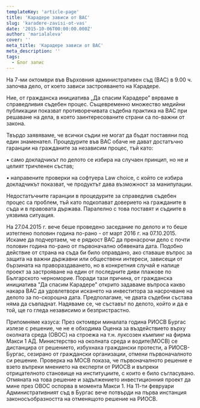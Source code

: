 ```yaml
---
templateKey: 'article-page'
title: 'Карадере зависи от ВАС'
slug: 'karadere-zavisi-ot-vas'
date: '2015-10-06T00:00:00.000Z'
author: 'marialaleva'
cover: ''
meta_title: 'Карадере зависи от ВАС'
meta_description: ''
tags:
  - Блог запис
---
```


На 7-ми октомври във Върховния административен съд (ВАС) в 9.00 ч. започва дело, от което зависи застрояването на Карадере.

Ние, от гражданска инициатива „Да спасим Карадере” вярваме в справедливия съдебен процес. Същевременно множество медийни публикации показват противоречивата съдебна практика на ВАС при решаване на дела, в която заинтересованите страни са по-важни от закона.

Твърдо заявяваме, че всички съдии не могат да бъдат поставяни под един знаменател. Процедурите във ВАС обаче не дават достатъчно гаранции на гражданите за независим процес, тъй като:

• само докладчикът по делото се избира на случаен принцип, но не и целият тричленен състав;

• направените проверки на софтуера Law choice, с който се избира докладчикът показват, че продуктът дава възможност за манипулации.

Недостатъчните гаранции в процедурите за справедлив съдебен процес са проблем, тъй като подкопават доверието на гражданите в съда и в правовата държава. Паралелно с това поставят и съдиите в уязвима ситуация.

На 27.04.2015 г. вече беше проведено заседание по делото и то беше изтеглено половин година по-рано - от март 2016 г. на 07.10.2015. Искаме да подчертаем, че е рядкост ВАС да пренасрочи дело с почти половин година по-рано от първоначално обявената дата. Подобно действие от страна на съда би било оправдано, ако ставаше въпрос за защита на важни държавни или обществени интереси, зависещи от бързината на правораздаването, но в конкретния случай е налице проект за застрояване на един от последните диви плажове по Българското черноморие. Поради тази причина, от гражданска инициатива "Да спасим Карадере" открито задаваме въпроса какво накара ВАС да удовлетвори искането на инвеститора за насрочване на делото за по-скорошна дата. Предполагаме, че двата съдебни състава няма да съвпаднат. Надяваме се, че съставът по делото, който и да е той, ще го гледа независимо и безпристрастно.

Припомняме казуса: През октомври миналата година РИОСВ Бургас излезе с решение, че не е обходима Оценка за въздействието върху околната среда (ОВОС) на строежа на т.н. луксозен къмпинг на фирма Макси 1 АД. Министерство на околната среда и водите(МОСВ) се дистанцира от решението, избухнаха граждански протести, а РИОСВ-Бургас, сезирано от граждански организации, отмени първоначалното си решение. Проверка на МОСВ показа, че първоначалното решение е взето въпреки мнението на експерти от РИОСВ и въпреки отрицателното становище на институциите, с които е било съгласувано. Отмяната на това решение и задължението инвестиционния проект да мине през ОВОС оспорва в момента Макси 1. На 11-ти февруари Административният съд в Бургас вече потвърди на първа инстанция законосъобразността на отменящото решение на РИОСВ.
